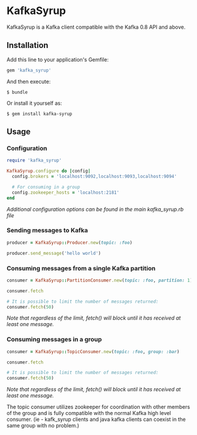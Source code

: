 # KafkaSyrup

KafkaSyrup is a Kafka client compatible with the Kafka 0.8 API and
above.

## Installation

Add this line to your application's Gemfile:

```ruby
gem 'kafka_syrup'
```

And then execute:

    $ bundle

Or install it yourself as:

    $ gem install kafka-syrup

## Usage

### Configuration

```ruby
require 'kafka_syrup'

KafkaSyrup.configure do |config|
  config.brokers = 'localhost:9092,localhost:9093,localhost:9094'

  # For consuming in a group
  config.zookeeper_hosts = 'localhost:2181'
end
```

*Additional configuration options can be found in the main
kafka_syrup.rb file*

### Sending messages to Kafka

```ruby
producer = KafkaSyrup::Producer.new(topic: :foo)

producer.send_message('hello world')
```

### Consuming messages from a single Kafka partition

```ruby
consumer = KafkaSyrup::PartitionConsumer.new(topic: :foo, partition: 1)

consumer.fetch

# It is possible to limit the number of messages returned:
consumer.fetch(50)
```

*Note that regardless of the limit, fetch() will block until it has received at least one
message.*

### Consuming messages in a group

```ruby
consumer = KafkaSyrup::TopicConsumer.new(topic: :foo, group: :bar)

consumer.fetch

# It is possible to limit the number of messages returned:
consumer.fetch(50)
```

*Note that regardless of the limit, fetch() will block until it has received at least one
message.*

The topic consumer utilizes zookeeper for coordination with other
members of the group and is fully compatible with the normal Kafka high
level consumer. (ie - kafk_syrup clients and java kafka clients can
coexist in the same group with no problem.)
